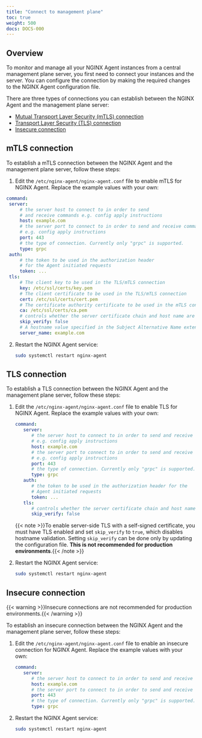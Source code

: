 ```yaml
---
title: "Connect to management plane"
toc: true
weight: 500
docs: DOCS-000
---
```


## Overview

To monitor and manage all your NGINX Agent instances from a central management plane server, you first need to connect your instances and the server. You can configure the connection by making the required changes to the NGINX Agent configuration file.

There are three types of connections you can establish between the NGINX Agent and the management plane server:

- [Mutual Transport Layer Security (mTLS) connection](#mtls-connection)
- [Transport Layer Security (TLS) connection](#tls-connection)
- [Insecure connection](#insecure-connection)

## mTLS connection

To establish a mTLS connection between the NGINX Agent and the management plane server, follow these steps:

 1. Edit the `/etc/nginx-agent/nginx-agent.conf` file to enable mTLS for NGINX Agent. Replace the example values with your own:

   ```yaml
   command:
    server:
        # the server host to connect to in order to send
        # and receive commands e.g. config apply instructions
        host: example.com
        # the server port to connect to in order to send and receive commands
        # e.g. config apply instructions
        port: 443
        # the type of connection. Currently only "grpc" is supported.
        type: grpc
    auth:
        # the token to be used in the authorization header
        # for the Agent initiated requests
        token: ...
    tls:
        # The client key to be used in the TLS/mTLS connection
        key: /etc/ssl/certs/key.pem
        # The client certificate to be used in the TLS/mTLS connection
        cert: /etc/ssl/certs/cert.pem
        # The certificate authority certificate to be used in the mTLS connection
        ca: /etc/ssl/certs/ca.pem
        # controls whether the server certificate chain and host name are verified
        skip_verify: false
        # A hostname value specified in the Subject Alternative Name extension
        server_name: example.com
   ```
2. Restart the NGINX Agent service:

   ```bash
   sudo systemctl restart nginx-agent
   ```

## TLS connection

To establish a TLS connection between the NGINX Agent and the management plane server, follow these steps:

1. Edit the `/etc/nginx-agent/nginx-agent.conf` file to enable TLS for NGINX Agent. Replace the example values with your own:

   ```yaml
   command:
      server:
         # the server host to connect to in order to send and receive commands
         # e.g. config apply instructions
         host: example.com
         # the server port to connect to in order to send and receive commands
         # e.g. config apply instructions
         port: 443
         # the type of connection. Currently only "grpc" is supported.
         type: grpc
      auth:
         # the token to be used in the authorization header for the
         # Agent initiated requests
         token: ...
      tls:
         # controls whether the server certificate chain and host name are verified
         skip_verify: false
   ```

   {{< note >}}To enable server-side TLS with a self-signed certificate, you must have TLS enabled and set `skip_verify` to `true`, which disables hostname validation. Setting `skip_verify` can be done only by updating the configuration file. **This is not recommended for production environments**.{{< /note >}}

2. Restart the NGINX Agent service:

   ```bash
   sudo systemctl restart nginx-agent
   ```
   
## Insecure connection

{{< warning >}}Insecure connections are not recommended for production environments.{{< /warning >}}

To establish an insecure connection between the NGINX Agent and the management plane server, follow these steps:

1. Edit the `/etc/nginx-agent/nginx-agent.conf` file to enable an insecure connection for NGINX Agent. Replace the example values with your own:

   ```yaml
   command:
      server:
         # the server host to connect to in order to send and receive commands e.g. config apply instructions
         host: example.com
         # the server port to connect to in order to send and receive commands e.g. config apply instructions
         port: 443
         # the type of connection. Currently only "grpc" is supported.
         type: grpc
   ```

2. Restart the NGINX Agent service:

   ```bash
   sudo systemctl restart nginx-agent
   ```
